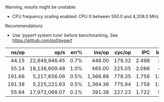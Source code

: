 Warning, results might be unstable:
* CPU frequency scaling enabled: CPU 0 between 550.0 and 4,208.0 MHz

Recommendations
* Use 'pyperf system tune' before benchmarking. See https://github.com/psf/pyperf

|               ns/op |                op/s |    err% |          ins/op |          cyc/op |    IPC |         bra/op |   miss% |     total | benchmark
|--------------------:|--------------------:|--------:|----------------:|----------------:|-------:|---------------:|--------:|----------:|:----------
|               44.15 |       22,649,946.45 |    0.7% |          448.00 |          179.32 |  2.498 |          38.00 |    0.0% |      0.01 | `wgs_gcj`
|               55.14 |       18,136,609.48 |    1.0% |          465.00 |          225.05 |  2.066 |          40.00 |    0.0% |      0.01 | `gcj_wgs`
|              191.66 |        5,217,656.06 |    0.5% |        1,366.88 |          778.35 |  1.756 |         121.26 |    0.3% |      0.02 | `gcj_wgs_bored`
|              191.38 |        5,225,221.63 |    0.5% |        1,364.36 |          775.94 |  1.758 |         121.03 |    0.2% |      0.02 | `bd_wgs_bored`
|               55.64 |       17,972,068.07 |    0.1% |          391.38 |          227.23 |  1.722 |          55.21 |    2.7% |      0.01 | `gcj_bd`
